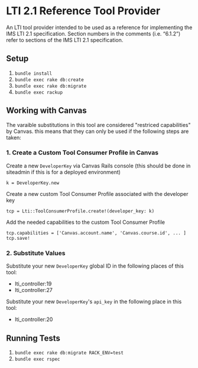 # LTI 2.1 Reference Tool Provider
An LTI tool provider intended to be used as a reference for implementing the IMS LTI 2.1 specification. Section numbers in the comments (i.e. “6.1.2”) refer to sections of the IMS LTI 2.1 specification.

## Setup
1. `bundle install`
2. `bundle exec rake db:create`
3. `bundle exec rake db:migrate`
4. `bundle exec rackup`

## Working with Canvas
The varaible substitutions in this tool are considered "restriced capabilities" by Canvas. this means that they can only be used if the following steps are taken:

### 1. Create a Custom Tool Consumer Profile in Canvas
Create a new `DeveloperKey` via Canvas Rails console (this should be done in siteadmin if this is for a deployed environment)
```
k = DeveloperKey.new
```
Create a new custom Tool Consumer Profile associated with the developer key
```
tcp = Lti::ToolConsumerProfile.create!(developer_key: k)
```
Add the needed capabilities to the custom Tool Consumer Profile
```
tcp.capabilities = ['Canvas.account.name', 'Canvas.course.id', ... ]
tcp.save!
```
### 2. Substitute Values
Substitute your new `DeveloperKey` global ID in the following places of this tool:
- lti_controller:19
- lti_controller:27

Substitute your new `DeveloperKey`'s `api_key` in the following place in this tool:
- lti_controller:20

## Running Tests
1. `bundle exec rake db:migrate RACK_ENV=test`
2. `bundle exec rspec`

